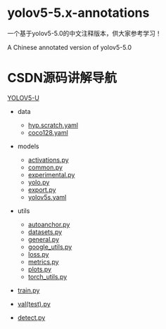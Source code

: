 # yolov5-5.x-annotations
一个基于yolov5-5.0的中文注释版本，供大家参考学习！

A Chinese annotated version of yolov5-5.0

# CSDN源码讲解导航
[YOLOV5-U](https://blog.csdn.net/qq_38253797/article/details/119043919)

- data
  *  [hyp.scratch.yaml](https://blog.csdn.net/qq_38253797/article/details/119759746)
  * [coco128.yaml](https://blog.csdn.net/qq_38253797/article/details/119763327)

- models
   * [activations.py](https://blog.csdn.net/qq_38253797/article/details/119030643)
   * [common.py](https://blog.csdn.net/qq_38253797/article/details/119684388)
   * [experimental.py](https://blog.csdn.net/qq_38253797/article/details/119854460)
   * [yolo.py](https://blog.csdn.net/qq_38253797/article/details/119869762)
   * [export.py](https://blog.csdn.net/qq_38253797/article/details/119887013)
   *  [yolov5s.yaml](https://blog.csdn.net/qq_38253797/article/details/119754854)
- utils 
   * [autoanchor.py](https://blog.csdn.net/qq_38253797/article/details/119713706)
   * [datasets.py](https://blog.csdn.net/qq_38253797/article/details/119904518)
   * [general.py](https://blog.csdn.net/qq_38253797/article/details/119348092)
   * [google_utils.py](https://blog.csdn.net/qq_38253797/article/details/119274587)
   * [loss.py](https://blog.csdn.net/qq_38253797/article/details/119444854)
   * [metrics.py](https://blog.csdn.net/qq_38253797/article/details/119547084)
   * [plots.py](https://blog.csdn.net/qq_38253797/article/details/119324328)
   * [torch_utils.py](https://blog.csdn.net/qq_38253797/article/details/119214728)
- [train.py](https://blog.csdn.net/qq_38253797/article/details/119733964)
- [val(test).py](https://blog.csdn.net/qq_38253797/article/details/119577291)
- [detect.py](https://blog.csdn.net/qq_38253797/article/details/119382661)

